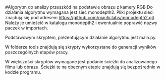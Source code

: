 #Algorytm do analizy przeszkód na podstawie obrazu z kamery RGB
Do działania algorytmu wymagana jest sieć monodepth2. Pliki projektu sieci znajdują się pod adresem https://github.com/nianticlabs/monodepth2.git. Należy je umieścić w katalogu monodepth2 i ewentualnie poprawić nazwy paczek w importach.

Podstawowym skryptem, prezentującym działanie algorytmu jest main.py.

W folderze tools znajdują się skrypty wykorzystane do generacji wyników poszczególnych etapów pracy.

W większości skryptów wymagane jest podanie ścieżki do analizowanego filmu lub obrazu.
Ścieżki te na obecnym etapie znajdują się bezpośrednio w kodzie programu.